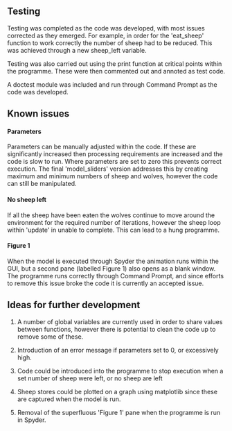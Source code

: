 ## Testing
Testing was completed as the code was developed, with most issues corrected as they emerged.  For example, in order for the 'eat_sheep' function to work correctly the number of sheep had to be reduced.  This was achieved through a new sheep_left variable.

Testing was also carried out using the print function at critical points within the programme.  These were then commented out and annoted as test code.

A doctest module was included and run through Command Prompt as the code was developed.

## Known issues 
#### Parameters
Parameters can be manually adjusted within the code.  If these are significantly increased then processing requirements are increased and the code is slow to run.  Where parameters are set to zero this prevents correct execution. The final 'model_sliders' version addresses this by creating maximum and minimum numbers of sheep and wolves, however the code can still be manipulated.

#### No sheep left
If all the sheep have been eaten the wolves continue to move around the environment for the required number of iterations, however the sheep loop within 'update' in unable to complete. This can lead to a hung programme.

#### Figure 1
When the model is executed through Spyder the animation runs within the GUI, but a second pane (labelled Figure 1) also opens as a blank window.  The programme runs correctly through Command Prompt, and since efforts to remove this issue broke the code it is currently an accepted issue.

## Ideas for further development

1.  A number of global variables are currently used in order to share values between functions, however there is potential to clean the code up to remove some of these.

2.  Introduction of an error message if parameters set to 0, or excessively high.

3.  Code could be introduced into the programme to stop execution when a set number of sheep were left, or no sheep are left

4.  Sheep stores could be plotted on a graph using matplotlib since these are captured when the model is run.

5.  Removal of the superfluous 'Figure 1' pane when the programme is run in Spyder.
